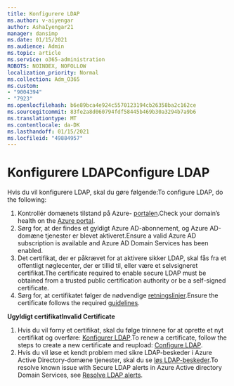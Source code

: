 ```yaml
---
title: Konfigurere LDAP
ms.author: v-aiyengar
author: AshaIyengar21
manager: dansimp
ms.date: 01/15/2021
ms.audience: Admin
ms.topic: article
ms.service: o365-administration
ROBOTS: NOINDEX, NOFOLLOW
localization_priority: Normal
ms.collection: Adm_O365
ms.custom:
- "9004394"
- "7923"
ms.openlocfilehash: b6e89bca4e924c5570123194cb26358ba2c162ce
ms.sourcegitcommit: 83fe2a8d060794fdf58445b469b30a3294b7a9b6
ms.translationtype: MT
ms.contentlocale: da-DK
ms.lasthandoff: 01/15/2021
ms.locfileid: "49884957"
---
```

# <a name="configure-ldap"></a><span data-ttu-id="89af5-102">Konfigurere LDAP</span><span class="sxs-lookup"><span data-stu-id="89af5-102">Configure LDAP</span></span>

<span data-ttu-id="89af5-103">Hvis du vil konfigurere LDAP, skal du gøre følgende:</span><span class="sxs-lookup"><span data-stu-id="89af5-103">To configure LDAP, do the following:</span></span>

1. <span data-ttu-id="89af5-104">Kontrollér domænets tilstand på Azure- [portalen](https://aka.ms/aadds-health).</span><span class="sxs-lookup"><span data-stu-id="89af5-104">Check your domain’s health on the [Azure portal](https://aka.ms/aadds-health).</span></span>
1. <span data-ttu-id="89af5-105">Sørg for, at der findes et gyldigt Azure AD-abonnement, og Azure AD-domæne tjenester er blevet aktiveret.</span><span class="sxs-lookup"><span data-stu-id="89af5-105">Ensure a valid Azure AD subscription is available and Azure AD Domain Services has been enabled.</span></span>
1. <span data-ttu-id="89af5-106">Det certifikat, der er påkrævet for at aktivere sikker LDAP, skal fås fra et offentligt nøglecenter, der er tillid til, eller være et selvsigneret certifikat.</span><span class="sxs-lookup"><span data-stu-id="89af5-106">The certificate required to enable secure LDAP must be obtained from a trusted public certification authority or be a self-signed certificate.</span></span>
1. <span data-ttu-id="89af5-107">Sørg for, at certifikatet følger de nødvendige [retningslinjer](https://docs.microsoft.com/azure/active-directory-domain-services/active-directory-ds-admin-guide-configure-secure-ldap#requirements-for-the-secure-ldap-certificate).</span><span class="sxs-lookup"><span data-stu-id="89af5-107">Ensure the certificate follows the required [guidelines](https://docs.microsoft.com/azure/active-directory-domain-services/active-directory-ds-admin-guide-configure-secure-ldap#requirements-for-the-secure-ldap-certificate).</span></span>

<span data-ttu-id="89af5-108">**Ugyldigt certifikat**</span><span class="sxs-lookup"><span data-stu-id="89af5-108">**Invalid Certificate**</span></span>
1. <span data-ttu-id="89af5-109">Hvis du vil forny et certifikat, skal du følge trinnene for at oprette et nyt certifikat og overføre: [Konfigurer LDAP](https://docs.microsoft.com/azure/active-directory-domain-services/tutorial-configure-ldaps?WT.mc_id=Portal-Microsoft_Azure_Support).</span><span class="sxs-lookup"><span data-stu-id="89af5-109">To renew a certificate, follow the steps to create a new certificate and reupload: [Configure LDAP](https://docs.microsoft.com/azure/active-directory-domain-services/tutorial-configure-ldaps?WT.mc_id=Portal-Microsoft_Azure_Support).</span></span>
1. <span data-ttu-id="89af5-110">Hvis du vil løse et kendt problem med sikre LDAP-beskeder i Azure Active Directory-domæne tjenester, skal du se [løs LDAP-beskeder](https://docs.microsoft.com/azure/active-directory-domain-services/alert-ldaps?WT.mc_id=Portal-Microsoft_Azure_Support).</span><span class="sxs-lookup"><span data-stu-id="89af5-110">To resolve known issue with Secure LDAP alerts in Azure Active directory Domain Services, see [Resolve LDAP alerts](https://docs.microsoft.com/azure/active-directory-domain-services/alert-ldaps?WT.mc_id=Portal-Microsoft_Azure_Support).</span></span>
